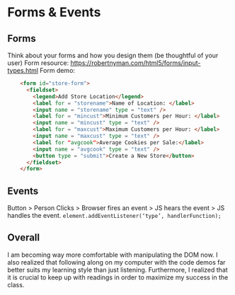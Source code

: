 # Forms & Events
## Forms
Think about your forms and how you design them (be thoughtful of your user)
Form resource: <https://robertnyman.com/html5/forms/input-types.html>
Form demo:
``` html
    <form id="store-form">
      <fieldset>
        <legend>Add Store Location</legend>
        <label for = "storename">Name of Location: </label>
        <input name = "storename" type = "text" />
        <label for = "mincust">Minimum Customers per Hour: </label>
        <input name = "mincust" type = "text" />
        <label for = "maxcust">Maximum Customers per Hour: </label>
        <input name = "maxcust" type = "text" />
        <label for "avgcook">Average Cookies per Sale:</label>
        <input name = "avgcook" type = "text" />
        <button type = "submit">Create a New Store</button>
      </fieldset>
    </form>
```
## Events
Button > Person Clicks > Browser fires an event > JS hears the event > JS handles the event. 
` element.addEventListener(‘type’, handlerFunction); `

## Overall
I am becoming way more comfortable with manipulating the DOM now. I also realized that following along on my computer with the code demos far better suits my learning style than just listening. Furthermore, I realized that it is crucial to keep up with readings in order to maximize my success in the class.  